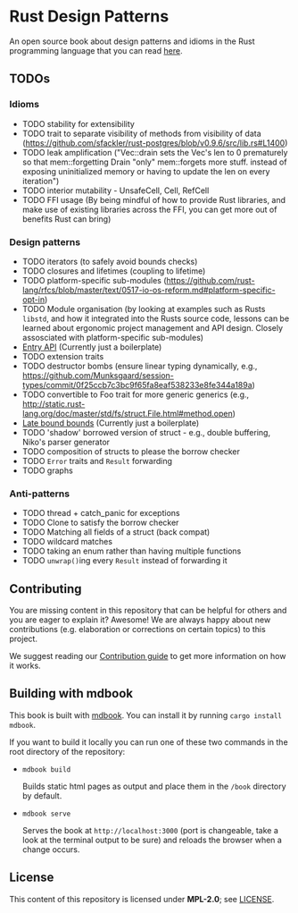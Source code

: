 # Rust Design Patterns

An open source book about design patterns and idioms in the Rust programming
language that you can read [here](https://rust-unofficial.github.io/patterns/).


## TODOs

### Idioms

* TODO stability for extensibility
* TODO trait to separate visibility of methods from visibility of data (https://github.com/sfackler/rust-postgres/blob/v0.9.6/src/lib.rs#L1400)
* TODO leak amplification ("Vec::drain sets the Vec's len to 0 prematurely so that mem::forgetting Drain "only" mem::forgets more stuff. instead of exposing uninitialized memory or having to update the len on every iteration")
* TODO interior mutability - UnsafeCell, Cell, RefCell
* TODO FFI usage (By being mindful of how to provide Rust libraries, and make use of existing libraries across the FFI, you can get more out of benefits Rust can bring)


### Design patterns

* TODO iterators (to safely avoid bounds checks)
* TODO closures and lifetimes (coupling to lifetime)
* TODO platform-specific sub-modules (https://github.com/rust-lang/rfcs/blob/master/text/0517-io-os-reform.md#platform-specific-opt-in)
* TODO Module organisation (by looking at examples such as Rusts `libstd`, and how it integrated into the Rusts source code, lessons can be learned about ergonomic project management and API design. Closely assosciated with platform-specific sub-modules)
* [Entry API](patterns/entry.md) (Currently just a boilerplate)
* TODO extension traits
* TODO destructor bombs (ensure linear typing dynamically, e.g., https://github.com/Munksgaard/session-types/commit/0f25ccb7c3bc9f65fa8eaf538233e8fe344a189a)
* TODO convertible to Foo trait for more generic generics (e.g., http://static.rust-lang.org/doc/master/std/fs/struct.File.html#method.open)
* [Late bound bounds](patterns/late-bounds.md) (Currently just a boilerplate)
* TODO 'shadow' borrowed version of struct - e.g., double buffering, Niko's parser generator
* TODO composition of structs to please the borrow checker
* TODO `Error` traits and `Result` forwarding
* TODO graphs


### Anti-patterns

* TODO thread + catch_panic for exceptions
* TODO Clone to satisfy the borrow checker
* TODO Matching all fields of a struct (back compat)
* TODO wildcard matches
* TODO taking an enum rather than having multiple functions
* TODO `unwrap()`ing every `Result` instead of forwarding it


## Contributing

You are missing content in this repository that can be helpful for others and you are eager to explain it?
Awesome! We are always happy about new contributions (e.g. elaboration or corrections on certain topics) to this project.

We suggest reading our [Contribution guide](./CONTRIBUTING.md) to get more information on how it works.


## Building with mdbook

This book is built with [mdbook](https://rust-lang.github.io/mdBook/). You can install it by running `cargo install mdbook`.

If you want to build it locally you can run one of these two commands in the root directory of the repository:

- `mdbook build`

  Builds static html pages as output and place them in the `/book` directory by default.

- `mdbook serve`

  Serves the book at `http://localhost:3000` (port is changeable, take a look at the terminal output 
  to be sure) and reloads the browser when a change occurs.


## License

This content of this repository is licensed under **MPL-2.0**; see [LICENSE](./LICENSE).
